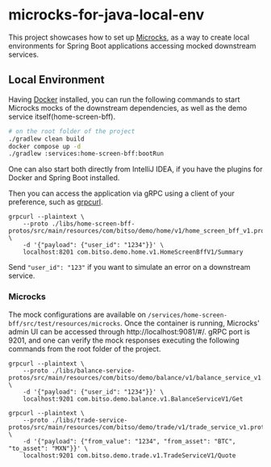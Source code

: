 # microcks-for-java-local-env

This project showcases how to set up [Microcks](https://microcks.io/), as a way to create local environments for Spring
Boot applications accessing mocked downstream services.

## Local Environment

Having [Docker](https://docs.docker.com/engine/install/) installed, you can run the following commands to start Microcks
mocks of the downstream dependencies, as well as the demo service itself(home-screen-bff).

```bash
# on the root folder of the project
./gradlew clean build
docker compose up -d
./gradlew :services:home-screen-bff:bootRun
```

One can also start both directly from IntelliJ IDEA, if you have the plugins for Docker and Spring Boot installed.

Then you can access the application via gRPC using a client of your preference, such
as [grpcurl](https://github.com/fullstorydev/grpcurl).

```shell
grpcurl --plaintext \
    --proto ./libs/home-screen-bff-protos/src/main/resources/com/bitso/demo/home/v1/home_screen_bff_v1.proto \
    -d '{"payload": {"user_id": "1234"}}' \
    localhost:8201 com.bitso.demo.home.v1.HomeScreenBffV1/Summary
```

Send `"user_id": "123"` if you want to simulate an error on a downstream service.

### Microcks

The mock configurations are available on `/services/home-screen-bff/src/test/resources/microcks`.
Once the container is running, Microcks' admin UI can be accessed through http://localhost:9081/#/.
gRPC port is 9201, and one can verify the mock responses executing the following commands from the root folder of the
project.

```shell
grpcurl --plaintext \
    --proto ./libs/balance-service-protos/src/main/resources/com/bitso/demo/balance/v1/balance_service_v1.proto \
    -d '{"payload": {"user_id": "1234"}}' \
    localhost:9201 com.bitso.demo.balance.v1.BalanceServiceV1/Get
```

```shell
grpcurl --plaintext \
    --proto ./libs/trade-service-protos/src/main/resources/com/bitso/demo/trade/v1/trade_service_v1.proto \
    -d '{"payload": {"from_value": "1234", "from_asset": "BTC", "to_asset": "MXN"}}' \
    localhost:9201 com.bitso.demo.trade.v1.TradeServiceV1/Quote
```
